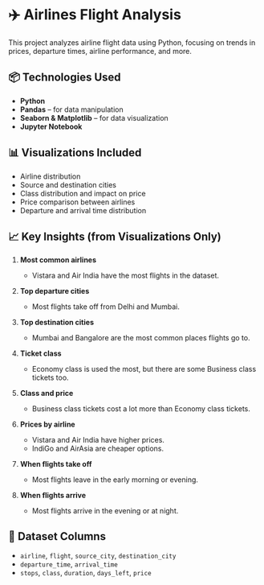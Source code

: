 # ✈️ Airlines Flight Analysis

This project analyzes airline flight data using Python, focusing on trends in prices, departure times, airline performance, and more.

## 📦 Technologies Used

- **Python**
- **Pandas** – for data manipulation
- **Seaborn & Matplotlib** – for data visualization
- **Jupyter Notebook**

## 📊 Visualizations Included

- Airline distribution
- Source and destination cities
- Class distribution and impact on price
- Price comparison between airlines
- Departure and arrival time distribution

## 📈 Key Insights (from Visualizations Only)

1. **Most common airlines**  
   - Vistara and Air India have the most flights in the dataset.

2. **Top departure cities**  
   - Most flights take off from Delhi and Mumbai.

3. **Top destination cities**  
   - Mumbai and Bangalore are the most common places flights go to.

4. **Ticket class**  
   - Economy class is used the most, but there are some Business class tickets too.

5. **Class and price**  
   - Business class tickets cost a lot more than Economy class tickets.

6. **Prices by airline**  
   - Vistara and Air India have higher prices.  
   - IndiGo and AirAsia are cheaper options.

7. **When flights take off**  
   - Most flights leave in the early morning or evening.

8. **When flights arrive**  
   - Most flights arrive in the evening or at night.

## 📂 Dataset Columns

- `airline`, `flight`, `source_city`, `destination_city`
- `departure_time`, `arrival_time`
- `stops`, `class`, `duration`, `days_left`, `price`
